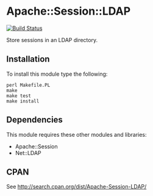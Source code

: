 # Apache::Session::LDAP

[![Build Status](https://travis-ci.org/LemonLDAPNG/Apache-Session-LDAP.svg?branch=master)](https://travis-ci.org/LemonLDAPNG/Apache-Session-LDAP)

Store sessions in an LDAP directory.

## Installation

To install this module type the following:
````
perl Makefile.PL
make
make test
make install
````

## Dependencies

This module requires these other modules and libraries:
* Apache::Session
* Net::LDAP

## CPAN

See http://search.cpan.org/dist/Apache-Session-LDAP/
